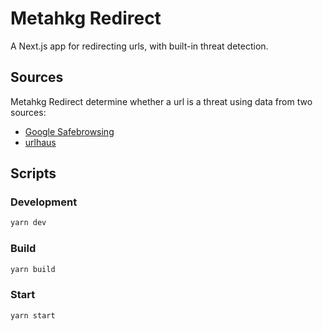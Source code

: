 # Metahkg Redirect

A Next.js app for redirecting urls, with built-in threat detection.

## Sources

Metahkg Redirect determine whether a url is a threat using data from two sources:

- [Google Safebrowsing](https://safebrowsing.google.com/)
- [urlhaus](https://urlhaus.abuse.ch/api/)

## Scripts

### Development

```bash
yarn dev
```

### Build

```bash
yarn build
```

### Start

```bash
yarn start
```
